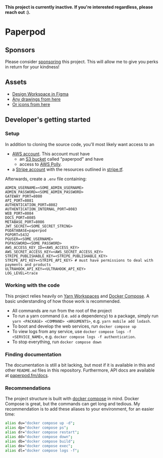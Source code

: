 **This project is currently inactive. If you're interested regardless, please reach out :).** 

# Paperpod

## Sponsors

Please consider [sponsoring](https://github.com/sponsors/olaven/) this project.
This will allow me to give you perks in return for your kindness!

## Assets

- [Design Workspace in Figma](https://www.figma.com/file/VSrR5BIGv7BkliMdcwvA8q/Paperpod?node-id=0%3A1)
- [Any drawings from here](https://undraw.co/illustrations)
- [Or icons from here](https://feathericons.com/)

## Developer's getting started 

### Setup

In addition to cloning the source code, you'll
most likely want access to an 
* [AWS account](https://aws.amazon.com/). This account must have
  * an [S3 bucket](https://docs.aws.amazon.com/AmazonS3/latest/userguide/creating-buckets-s3.html) called "paperpod" and have
  * access to [AWS Polly](https://aws.amazon.com/polly/). 
* a [Stripe account](https://stripe.com/en-no) with the resources outlined in [stripe.tf](./packages/infrastructure/stripe.tf). 

Afterwards, create a `.env` file containing: 
```
ADMIN_USERNAME=<SOME_ADMIN_USERNAME>
ADMIN_PASSWORD=<SOME_ADMIN_PASSWORD>
GATEWAY_PORT=8080
API_PORT=8081
AUTHENTICATION_PORT=8082
AUTHENTICATION_INTERNAL_PORT=8083
WEB_PORT=8084
DOCS_PORT=8085
METABASE_PORT=8086
JWT_SECRET=<SOME_SECRET_STRING>
PGDATABASE=paperpod
PGPORT=5432
PGUSER=<SOME_USERNAME>
PGPASSWORD=<SOME_PASSWORD>
AWS_ACCESS_KEY_ID=<AWS_ACCESS_KEY>
AWS_SECRET_ACCESS_KEY=<AWS_SECRET_ACCESS_KEY>
STRIPE_PUBLISHABLE_KEY=<STRIPE_PUBLISHABLE_KEY>
STRIPE_API_KEY=<STRIPE_API_KEY> # must have permissions to deal with payments and products
ULTRAHOOK_API_KEY=<ULTRAHOOK_API_KEY>
LOG_LEVEL=trace
```

### Working with the code 
This project relies heavily on [Yarn Workspaces](https://classic.yarnpkg.com/en/docs/workspaces/) and [Docker Compose](https://docs.docker.com/compose/). A basic understanding of how those work is recommended. 

* All commands are run from the root of the project 
* To run a yarn command (i.e. `add` a dependency) to a package, simply run `yarn <PACKAGE> <COMMAND> <ARGUMENTS>`, e.g. `yarn mobile add lodash`. 
* To boot and develop the web services, run `docker compose up`
* To view logs from any service, use `docker compose logs -f <SERVICE_NAME>`, e.g. `docker compose logs -f authentication`. 
* To stop everything, run `docker compose down` 


### Finding documentation 
The documentation is still a bit lacking, but most if it is available in this and other `README.md` files in this repository. Furthermore, API docs are available at [paperpod.fm/docs](https://paperpod.fm/docs/). 

### Recommendations

The project structure is built with [docker compose](https://docs.docker.com/compose/) in mind.
Docker Compose is great, but the commands can get long and tedious.
My recommendation is to add these aliases to your environment, for an easier time:

```bash
alias du="docker compose up -d";
alias dp="docker compose ps";
alias dr="docker compose restart";
alias dd="docker compose down";
alias db="docker compose build";
alias de="docker compose exec";
alias dl="docker compose logs -f";
```
